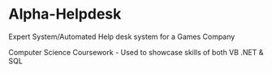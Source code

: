 # Alpha-Helpdesk
Expert System/Automated Help desk system for a Games Company

Computer Science Coursework - Used to showcase skills of both VB .NET & SQL
